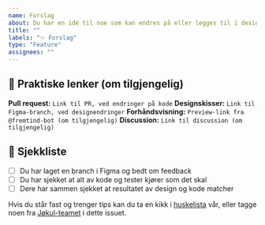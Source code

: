 ```yaml
---
name: Forslag
about: Du har en idé til noe som kan endres på eller legges til i designsystemet
title: ""
labels: "✨ Forslag"
type: "Feature"
assignees: ""
---
```


<!-- Oppsummer kort hva som skal gjøres, og legg til relevante labels -->

## 🔗 Praktiske lenker (om tilgjengelig)

**Pull request:** `Link til PR, ved endringer på kode`
**Designskisser:** `Link til Figma-branch, ved designendringer`
**Forhåndsvisning:** `Preview-link fra @fremtind-bot (om tilgjengelig)`
**Discussion:** `Link til discussion (om tilgjengelig)`

## 🎯 Sjekkliste

-   [ ] Du har laget en branch i Figma og bedt om feedback
-   [ ] Du har sjekket at alt av kode og tester kjører som det skal
-   [ ] Dere har sammen sjekket at resultatet av design og kode matcher

Hvis du står fast og trenger tips kan du ta en kikk i [huskelista](https://jokul.fremtind.no/guider/hvordan-endre-jokul#klar-for-%C3%A5-lansere-huskelista-hjelper-deg-) vår, eller tagge noen fra [Jøkul-teamet](https://jokul.fremtind.no/kom-i-gang/hjelp/#j%C3%B8kul-teamet) i dette issuet.
